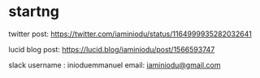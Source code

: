 # startng
twitter post: https://twitter.com/iaminiodu/status/1164999935282032641

lucid blog post: https://lucid.blog/iaminiodu/post/1566593747

slack username : inioduemmanuel
email: iaminiodu@gmail.com
